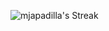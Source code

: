 ![mjapadilla's Streak](https://github-readme-streak-stats.herokuapp.com/?user=mjapadilla&theme=onedark&hide_border=true)
